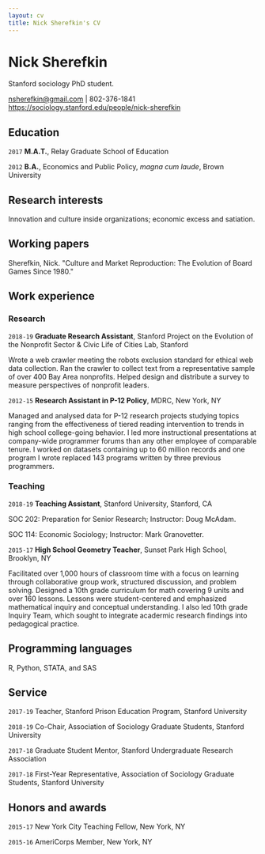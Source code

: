 ```yaml
---
layout: cv
title: Nick Sherefkin's CV
---
```

# Nick Sherefkin
Stanford sociology PhD student.

<div id="webaddress">
<a href="nsherefkin@gmail.com">nsherefkin@gmail.com</a> | 802-376-1841
</div>
<div id="webaddress">
<a href="https://sociology.stanford.edu/people/nick-sherefkin">https://sociology.stanford.edu/people/nick-sherefkin</a>
</div>

## Education

`2017`
__M.A.T.__, Relay Graduate School of Education

`2012`
__B.A.__, Economics and Public Policy, *magna cum laude*, Brown University 


## Research interests

Innovation and culture inside organizations; economic excess and satiation.


## Working papers <!--- Publications and working papers --->

Sherefkin, Nick. "Culture and Market Reproduction: The Evolution of Board Games Since 1980."


## Work experience

### Research
`2018-19`
__Graduate Research Assistant__, Stanford Project on the Evolution of the Nonprofit Sector & Civic Life of Cities Lab, Stanford 

Wrote a web crawler meeting the robots exclusion standard for ethical web data collection. Ran the crawler to collect text from a representative sample of over 400 Bay Area nonprofits. Helped design and distribute a survey to measure perspectives of nonprofit leaders. 

`2012-15`
__Research Assistant in P-12 Policy__, MDRC, New York, NY

Managed and analysed data for P-12 research projects studying topics ranging from the effectiveness of tiered reading intervention to trends in high school college-going behavior. I led more instructional presentations at company-wide programmer forums than any other employee of comparable tenure. I worked on datasets containing up to 60 million records and one program I wrote replaced 143 programs written by three previous programmers.


### Teaching
`2018-19`
__Teaching Assistant__, Stanford University, Stanford, CA

SOC 202: Preparation for Senior Research; Instructor: Doug McAdam.

SOC 114: Economic Sociology; Instructor: Mark Granovetter.

`2015-17`
__High School Geometry Teacher__, Sunset Park High School, Brooklyn, NY

Facilitated over 1,000 hours of classroom time with a focus on learning through collaborative group work, structured discussion, and problem solving. Designed a 10th grade curriculum for math covering 9 units and over 160 lessons. Lessons were student-centered and emphasized mathematical inquiry and conceptual understanding. I also led 10th grade Inquiry Team, which sought to integrate acadermic research findings into pedagogical practice.


## Programming languages

R, Python, STATA, and SAS


## Service

`2017-19`
Teacher, Stanford Prison Education Program, Stanford University

`2018-19`
Co-Chair, Association of Sociology Graduate Students, Stanford University

`2017-18` 
Graduate Student Mentor, Stanford Undergraduate Research Association

`2017-18` 
First-Year Representative, Association of Sociology Graduate Students, Stanford University


## Honors and awards

`2015-17`
New York City Teaching Fellow, New York, NY

`2015-16`
AmeriCorps Member, New York, NY

<!-- ### Footer Last updated: March 2019 -->


